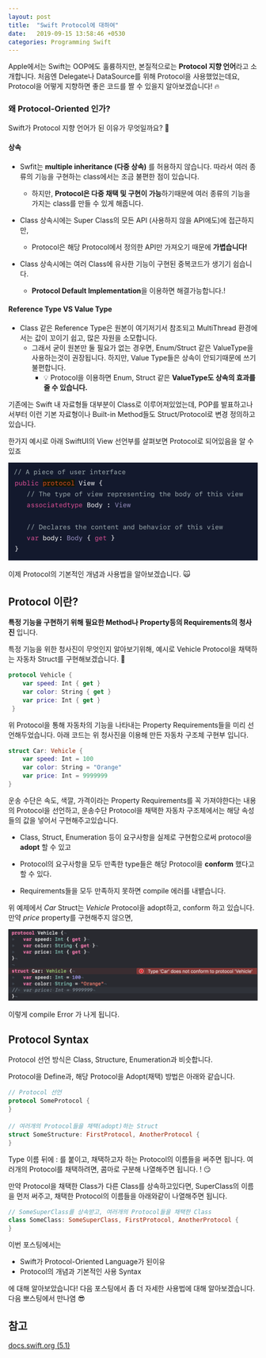 ```yaml
---
layout: post
title:  "Swift Protocol에 대하여"
date:   2019-09-15 13:58:46 +0530
categories: Programming Swift
---
```


Apple에서는 Swift는 OOP에도 훌륭하지만, 본질적으로는 **Protocol 지향 언어**라고 소개합니다. 처음엔 Delegate나 DataSource를 위해 Protocol을 사용했었는데요, Protocol을 어떻게 지향하면 좋은 코드를 짤 수 있을지 알아보겠습니다! 🔥



### 왜 Protocol-Oriented 인가?

Swift가 Protocol 지향 언어가 된 이유가 무엇일까요? 🤔

#### 상속

- Swfit는 **multiple inheritance (다중 상속)** 를 허용하지 않습니다. 따라서 여러 종류의 기능을 구현하는 class에서는 조금 불편한 점이 있습니다. 

  - 하지만, **Protocol은 다중 채택 및 구현이 가능**하기때문에 여러 종류의 기능을 가지는 class를 만들 수 있게 해줍니다.

- Class 상속시에는 Super Class의 모든 API (사용하지 않을 API에도)에 접근하지만, 

  - Protocol은 해당 Protocol에서 정의한 API만 가져오기 때문에 **가볍습니다!**

- Class 상속시에는 여러 Class에  유사한 기능이 구현된 중복코드가 생기기 쉽습니다. 

  - **Protocol Default Implementation**을 이용하면 해결가능합니다.! 

    

#### Reference Type VS Value Type

- Class 같은 Reference Type은 원본이 여기저기서 참조되고 MultiThread 환경에서는 값이 꼬이기 쉽고, 많은 자원을 소모합니다.
  - 그래서 굳이 원본만 둘 필요가 없는 경우면, Enum/Struct 같은 ValueType을 사용하는것이 권장됩니다. 하지만, Value Type들은 상속이 안되기때문에 쓰기 불편합니다. 
    - 💡 Protocol을 이용하면 Enum, Struct 같은 **ValueType도 상속의 효과를 줄 수 있습니다.**



 기존에는 Swift 내 자료형들 대부분이 Class로 이루어져있었는데, POP를 발표하고나서부터 이런 기본 자료형이나 Built-in Method들도 Struct/Protocol로 변경 정의하고 있습니다. 

한가지 예시로 아래 SwiftUI의 View 선언부를 살펴보면 Protocol로 되어있음을 알 수 있죠 

![image-20190915124006622](/assets/images/2019-09-15-about-protocols-1.png)



이제 Protocol의 기본적인 개념과 사용법을 알아보겠습니다. 🙀

## Protocol 이란?

**특정 기능을 구현하기 위해 필요한  Method나 Property등의 Requirements의 청사진** 입니다.

특정 기능을 위한 청사진이 무엇인지 알아보기위해, 예시로 Vehicle Protocol을 채택하는 자동차 Struct를 구현해보겠습니다.  

```swift
protocol Vehicle {
    var speed: Int { get }
    var color: String { get }
    var price: Int { get }
 }
```

위 Protocol을 통해 자동차의 기능을 나타내는 Property Requirements들을 미리 선언해두었습니다. 아래 코드는 위 청사진을 이용해 만든 자동차 구조체 구현부 입니다. 

```swift
struct Car: Vehicle {
  	var speed: Int = 100
    var color: String = "Orange"
    var price: Int = 9999999
}
```

운송 수단은 속도, 색깔, 가격이라는 Property Requirements를 꼭 가져야한다는 내용의 Protocol을 선언하고, 운송수단 Protocol을 채택한 자동차 구조체에서는 해당 속성들의 값을 넣어서 구현해주고있습니다. 



- Class, Struct, Enumeration 등이 요구사항을 실제로 구현함으로써 protocol을 **adopt** 할 수 있고 

- Protocol의 요구사항을 모두 만족한 type들은 해당 Protocol을 **conform** 했다고 할 수 있다. 

- Requirements들을 모두 만족하지 못하면 compile 에러를 내뱉습니다. 

  

위 예제에서 *Car* Struct는 *Vehicle* Protocol을 adopt하고, conform 하고 있습니다. 만약 *price* property를 구현해주지 않으면, 

![image-20190915134024149](/assets/images/2019-09-15-about-protocols-2.png)

이렇게 compile Error 가 나게 됩니다. 



## Protocol Syntax

Protocol 선언 방식은 Class, Structure, Enumeration과 비슷합니다. 

Protocol을 Define과, 해당 Protocol을 Adopt(채택) 방법은 아래와 같습니다. 

```swift
// Protocol 선언
protocol SomeProtocol {
}

// 여러개의 Protocol들을 채택(adopt)하는 Struct
struct SomeStructure: FirstProtocol, AnotherProtocol {
}
```

Type 이름 뒤에 : 를 붙이고, 채택하고자 하는 Protocol의 이름들을 써주면 됩니다. 여러개의 Protocol를 채택하려면, 콤마로 구분해 나열해주면 됩니다. ! 😏  

만약 Protocol을 채택한 Class가 다른 Class를 상속하고있다면, SuperClass의 이름을 먼저 써주고, 채택한 Protocol의 이름들을 아래와같이 나열해주면 됩니다. 

```swift
// SomeSuperClass를 상속받고, 여러개의 Protocol들을 채택한 Class
class SomeClass: SomeSuperClass, FirstProtocol, AnotherProtocol {
}
```



이번 포스팅에서는

- Swift가 Protocol-Oriented Language가 된이유 
- Protocol의 개념과 기본적인 사용 Syntax 

에 대해 알아보았습니다!  다음 포스팅에서 좀 더 자세한 사용법에 대해 알아보겠습니다. 다음 뽀스팅에서 만나염 😎



## 참고

[docs.swift.org (5.1)](https://docs.swift.org/swift-book/LanguageGuide/Protocols.html)
